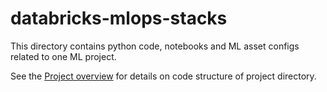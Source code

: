 # databricks-mlops-stacks

This directory contains python code, notebooks and ML asset configs related to one ML project.

See the [Project overview](../docs/project-overview.md) for details on code structure of project directory.